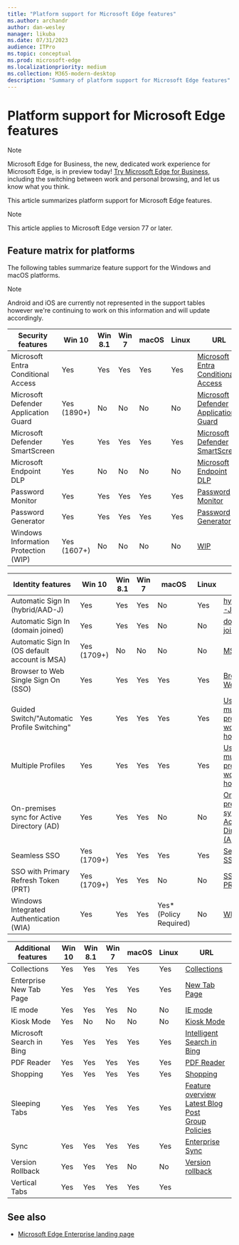 ```yaml
---
title: "Platform support for Microsoft Edge features"
ms.author: archandr
author: dan-wesley
manager: likuba
ms.date: 07/31/2023
audience: ITPro
ms.topic: conceptual
ms.prod: microsoft-edge
ms.localizationpriority: medium
ms.collection: M365-modern-desktop
description: "Summary of platform support for Microsoft Edge features"
---
```


# Platform support for Microsoft Edge features

> [!NOTE]
> Microsoft Edge for Business, the new, dedicated work experience for Microsoft Edge, is in preview today! [Try Microsoft Edge for Business](/deployedge/microsoft-edge-for-business), including the switching between work and personal browsing, and let us know what you think.

This article summarizes platform support for Microsoft Edge features.

> [!NOTE]
> This article applies to Microsoft Edge version 77 or later.

## Feature matrix for platforms

The following tables summarize feature support for the Windows and macOS platforms.

> [!NOTE]
> Android and iOS are currently not represented in the support tables however we're continuing to work on this information and will update accordingly.

| Security features |Win 10|Win 8.1|Win 7|macOS|Linux|URL|
|-------------------|------|-------|-----|-----|-----|---|
|Microsoft Entra Conditional Access|Yes|Yes|Yes|Yes|Yes|[Microsoft Entra Conditional Access](/deployedge/ms-edge-security-conditional-access#accessing-conditional-access-protected-resources-in-microsoft-edge)|
|Microsoft Defender Application Guard|Yes (1890+)|No|No|No|No|[Microsoft Defender Application Guard](/deployedge/microsoft-edge-security-windows-defender-application-guard) |
|Microsoft Defender SmartScreen|Yes|Yes|Yes|Yes|Yes|[Microsoft Defender SmartScreen](/deployedge/microsoft-edge-security-smartscreen) |
|Microsoft Endpoint DLP|Yes|No|No|No|No|[Microsoft Endpoint DLP](/deployedge/microsoft-edge-security-dlp#microsoft-endpoint-data-loss-prevention-endpoint-dlp)|
|Password Monitor|Yes|Yes|Yes|Yes|Yes|[Password Monitor](https://blogs.windows.com/msedgedev/2021/01/21/edge-88-privacy/)|
|Password Generator|Yes|Yes|Yes|Yes|Yes|[Password Generator](https://blogs.windows.com/msedgedev/2021/01/21/edge-88-privacy/)|
|Windows Information Protection (WIP)|Yes (1607+)|No|No|No|No|[WIP](/deployedge/microsoft-edge-security-windows-information-protection#system-requirements)|

|Identity features| Win 10 | Win 8.1 | Win 7 | macOS | Linux | URL |
|-----------------|--------|---------|-------|-------|-------|-----|
|Automatic Sign In (hybrid/AAD-J)|Yes|Yes|Yes|No|Yes|[hybrid/AAD-J](/deployedge/microsoft-edge-security-identity#automatic-sign-in)|
|Automatic Sign In (domain joined)|Yes|Yes|Yes|No|No|[domain joined](/deployedge/microsoft-edge-security-identity#automatic-sign-in)|
|Automatic Sign In (OS default account is MSA)|Yes (1709+)|No|No|No|No|[MSA](/deployedge/microsoft-edge-security-identity#automatic-sign-in)|
|Browser to Web Single Sign On (SSO)|Yes|Yes|Yes|Yes|Yes|[Browser-Web SSO](https://www.microsoft.com/microsoft-365/roadmap?featureid=66332)|
|Guided Switch/"Automatic Profile Switching"|Yes|Yes|Yes|Yes|Yes|[Using multiple profiles at work and at home](https://blogs.windows.com/msedgedev/2020/04/30/automatic-profile-switching/) |
|Multiple Profiles|Yes|Yes|Yes|Yes|Yes|[Using multiple profiles at work and at home](https://blogs.windows.com/msedgedev/2020/04/30/automatic-profile-switching/) |
|On-premises sync for Active Directory (AD)|Yes|Yes|Yes|No|No|[On-premises sync for Active Directory (AD) users](/deployedge/microsoft-edge-on-premises-sync) |
|Seamless SSO|Yes (1709+)|Yes|Yes|Yes|Yes|[Seamless SSO](/deployedge/microsoft-edge-security-identity#seamless-sso)|
|SSO with Primary Refresh Token (PRT)|Yes (1709+)|Yes|Yes|No|No|[SSO with PRT](/deployedge/microsoft-edge-security-identity#sso-with-primary-refresh-token-prt)|
|Windows Integrated Authentication (WIA)|Yes|Yes|Yes|Yes* (Policy Required)|No|[WIA](/deployedge/microsoft-edge-security-identity#windows-integrated-authentication-wia)|

|Additional features|Win 10|Win 8.1|Win 7|macOS|Linux|URL|
|-------------------|------|-------|-----|-----|-----|---|
|Collections|Yes|Yes|Yes|Yes|Yes|[Collections](https://blogs.windows.com/msedgedev/2019/12/09/improvements-collections-sync-microsoft-edge/) |
|Enterprise New Tab Page|Yes|Yes|Yes|Yes|Yes|[New Tab Page](https://blogs.windows.com/msedgedev/2020/10/29/enterprise-new-tab-page-my-feed/) |
|IE mode|Yes|Yes|Yes|No|No|[IE mode](/deployedge/edge-ie-mode#prerequisites)|
|Kiosk Mode|Yes|No|No|No|No|[Kiosk Mode](/deployedge/microsoft-edge-configure-kiosk-mode)|
|Microsoft Search in Bing|Yes|Yes|Yes|Yes|Yes|[Intelligent Search in Bing](https://www.microsoft.com/edge/business/intelligent-search-with-bing) |
|PDF Reader|Yes|Yes|Yes|Yes|Yes|[PDF Reader](/deployedge/microsoft-edge-pdf) |
|Shopping|Yes|Yes|Yes|Yes|Yes|[Shopping](https://techcommunity.microsoft.com/t5/articles/introducing-shopping-with-microsoft-edge/m-p/1870080) |
|Sleeping Tabs|Yes|Yes|Yes|Yes|Yes|[Feature overview](/deployedge/microsoft-edge-relnote-stable-channel)<br>[Latest Blog Post](https://blogs.windows.com/msedgedev/2021/03/04/edge-89-performance/)<br>[Group Policies](/deployedge/microsoft-edge-policies#sleeping-tabs-settings)|
|Sync|Yes|Yes|Yes|Yes|Yes|[Enterprise Sync](/deployedge/microsoft-edge-enterprise-sync) |
|Version Rollback|Yes|Yes|Yes|No|No|[Version rollback](/deployedge/edge-learnmore-rollback) |
|Vertical Tabs|Yes|Yes|Yes|Yes|Yes| |

## See also

- [Microsoft Edge Enterprise landing page](https://aka.ms/EdgeEnterprise)